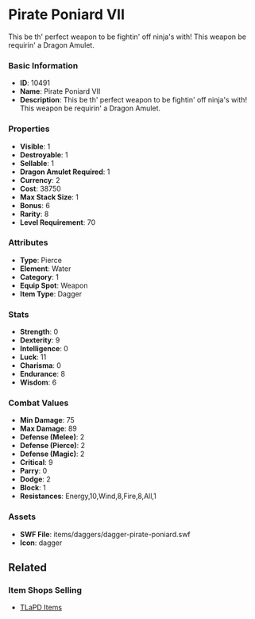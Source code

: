 # Pirate Poniard VII

This be th' perfect weapon to be fightin' off ninja's with! This weapon be requirin' a Dragon Amulet.

### Basic Information

- **ID**: 10491
- **Name**: Pirate Poniard VII
- **Description**: This be th&#039; perfect weapon to be fightin&#039; off ninja&#039;s with! This weapon be requirin&#039; a Dragon Amulet.

### Properties

- **Visible**: 1
- **Destroyable**: 1
- **Sellable**: 1
- **Dragon Amulet Required**: 1
- **Currency**: 2
- **Cost**: 38750
- **Max Stack Size**: 1
- **Bonus**: 6
- **Rarity**: 8
- **Level Requirement**: 70

### Attributes

- **Type**: Pierce
- **Element**: Water
- **Category**: 1
- **Equip Spot**: Weapon
- **Item Type**: Dagger

### Stats

- **Strength**: 0
- **Dexterity**: 9
- **Intelligence**: 0
- **Luck**: 11
- **Charisma**: 0
- **Endurance**: 8
- **Wisdom**: 6

### Combat Values

- **Min Damage**: 75
- **Max Damage**: 89
- **Defense (Melee)**: 2
- **Defense (Pierce)**: 2
- **Defense (Magic)**: 2
- **Critical**: 9
- **Parry**: 0
- **Dodge**: 2
- **Block**: 1
- **Resistances**: Energy,10,Wind,8,Fire,8,All,1

### Assets

- **SWF File**: items/daggers/dagger-pirate-poniard.swf
- **Icon**: dagger

## Related

### Item Shops Selling

- [TLaPD Items](../item-shops/275-tlapd-items.md)

